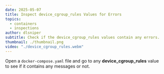 ```yaml
---
date: 2025-05-07
title: Inspect device_cgroup_rules Values for Errors
topics:
  - containers
  - inspections
author: dlsniper
subtitle: Check if the device_cgroup_rules values contain any errors.
thumbnail: ./thumbnail.png
video: "./device_cgroup_rules.webm"
---
```


Open a `docker-compose.yaml` file and go to any **device_cgroup_rules** value to see if it contains any messages or not.
